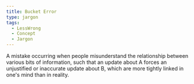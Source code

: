 ```yaml
---
title: Bucket Error
type: jargon
tags:
  - LessWrong
  - Concept
  - Jargon
---
```




A mistake occurring when people misunderstand the relationship between various bits of information, such that an update about A forces an unjustified or inaccurate update about B, which are more tightly linked in one's mind than in reality.  
 